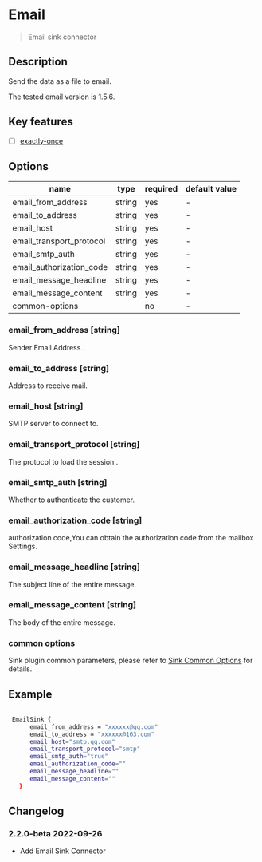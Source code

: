 # Email

> Email sink connector

## Description

Send the data as a file to email.

The tested email version is 1.5.6.

## Key features

- [ ] [exactly-once](../../concept/connector-v2-features.md)

## Options

|           name           |  type  | required | default value |
|--------------------------|--------|----------|---------------|
| email_from_address       | string | yes      | -             |
| email_to_address         | string | yes      | -             |
| email_host               | string | yes      | -             |
| email_transport_protocol | string | yes      | -             |
| email_smtp_auth          | string | yes      | -             |
| email_authorization_code | string | yes      | -             |
| email_message_headline   | string | yes      | -             |
| email_message_content    | string | yes      | -             |
| common-options           |        | no       | -             |

### email_from_address [string]

Sender Email Address .

### email_to_address [string]

Address to receive mail.

### email_host [string]

SMTP server to connect to.

### email_transport_protocol [string]

The protocol to load the session .

### email_smtp_auth [string]

Whether to authenticate the customer.

### email_authorization_code [string]

authorization code,You can obtain the authorization code from the mailbox Settings.

### email_message_headline [string]

The subject line of the entire message.

### email_message_content [string]

The body of the entire message.

### common options

Sink plugin common parameters, please refer to [Sink Common Options](../sink-common-options) for details.

## Example

```bash

 EmailSink {
      email_from_address = "xxxxxx@qq.com"
      email_to_address = "xxxxxx@163.com"
      email_host="smtp.qq.com"
      email_transport_protocol="smtp"
      email_smtp_auth="true"
      email_authorization_code=""
      email_message_headline=""
      email_message_content=""
   }

```

## Changelog

### 2.2.0-beta 2022-09-26

- Add Email Sink Connector


